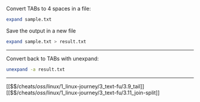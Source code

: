 Convert TABs to 4 spaces in a file:

``` bash
expand sample.txt
```

Save the output in a new file

``` bash
expand sample.txt > result.txt
```

---
Convert back to TABs with unexpand:

``` bash
unexpand -a result.txt
```

---
[[$$$/$cheats/$oss/$linux/1_linux-journey/3_text-fu/3.9_tail]]
[[$$$/$cheats/$oss/$linux/1_linux-journey/3_text-fu/3.11_join-split]]